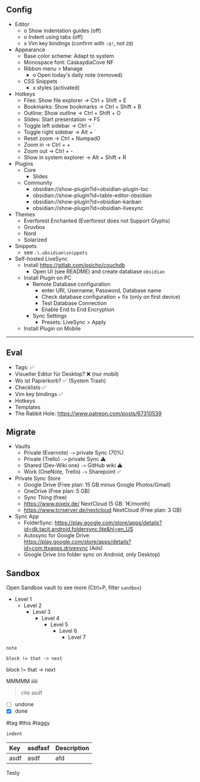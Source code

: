 ## Config
* Editor
    * o Show indentation guides (off)
    * o Indent using tabs (off)
    * x Vim key bindings (confirm with `:q!`, not `ZQ`)
* Appearance
    * Base color scheme: Adapt to system
    * Monospace font: CaskaydiaCove NF
    * Ribbon menu > Manage
        * o Open today's daily note (removed)
    * CSS Snippets
        * x styles (activated)
* Hotkeys
   * Files: Show file explorer  -> Ctrl + Shift + E 
   * Bookmarks: Show bookmarks  -> Ctrl + Shift + B
   * Outline: Show outline      -> Ctrl + Shift + O
   * Slides: Start presentation -> F5
   * Toggle left sidebar        -> Ctrl + \`
   * Toggle right sidebar       -> Alt + \`
   * Reset zoom                 -> Ctrl + Numpad0
   * Zoom in                    -> Ctrl + +
   * Zoom out                   -> Ctrl + -
   * Show in system explorer    -> Alt + Shift + R
* Plugins
    * Core
        * Slides
    * Community
        * obsidian://show-plugin?id=obsidian-plugin-toc
        * obsidian://show-plugin?id=table-editor-obsidian
        * obsidian://show-plugin?id=obsidian-kanban
        * obsidian://show-plugin?id=obsidian-livesync
* Themes
    * Everforest Enchanted (Everforest does not Support Glyphs)
    * Gruvbox
    * Nord
    * Solarized
* Snippets
    * see `.\.obsidian\snippets`
* Self-hosted LiveSync
    * Install https://gitlab.com/psicho/couchdb
        * Open UI (see README) and create database `obsidian`
    * Install Plugin on PC
        * Remote Database configuration
            * enter URI, Username, Password, Database name
            * Check database configuration + fix (only on first device)
            * Test Database Connection
            * Enable End to End Encryption
        *  Sync Settings
            *  Presets: LiveSync > Apply
    * Install Plugin on Mobile

---

## Eval
* Tags: ✅
* Visueller Editor für Desktop? ❌ (nur mobil)
* Wo ist Papierkorb? ✅ (System Trash)
* Checklists ✅
* Vim key bindings ✅
* Hotkeys
* Templates
* The Rabbit Hole: https://www.patreon.com/posts/67310539

## Migrate
* Vaults
    * Private (Evernote) `->` private Sync (70%)
    * Private (Trello) `->` private Sync ⚠️
    * Shared (Dev-Wiki.one) `->` GitHub wiki ⚠️
    * Work (OneNote, Trello) `->` Sharepoint ✅
* Private Sync Store
    * Google Drive (Free plan: 15 GB minus Google Photos/Gmail)
    * OneDrive (Free plan: 5 GB)
    * Sync Thing (free)
    * https://www.pixelx.de/ NextCloud (5 GB: 1€/month)
    * https://www.tcrserver.de/nextcloud NextCloud (Free plan: 3 GB)
* Sync App
    * FolderSync: https://play.google.com/store/apps/details?id=dk.tacit.android.foldersync.lite&hl=en_US
    * Autosync for Google Drive: https://play.google.com/store/apps/details?id=com.ttxapps.drivesync (Ads)
    * Google Drive (no folder sync on Android, only Desktop)

## Sandbox
Open Sandbox vault to see more (Ctrl+P, filter `sandbox`)

* Level 1
    * Level 2
        * Level 3
            * Level 4
                * Level 5
                    * Level 6
                        * Level 7

`note`

```
block != that -> next
```

block != that -> next

MMMMM
iiiii

> cite
> asdf

- [ ] undone
- [x] done

#tag #this
#taggy

	indent

| Key                | asdfasf  | Description |
|:------------------ |:-------- |:----------- |
| asdf               | asdf     | afd         |
 
 Testy

